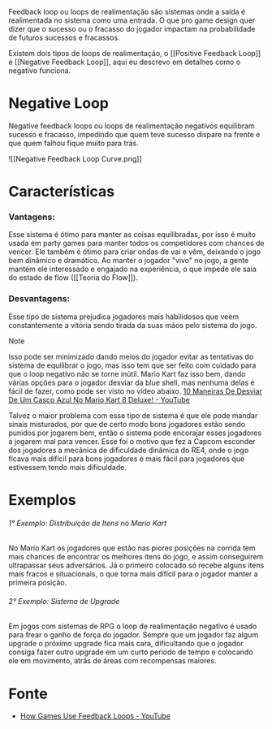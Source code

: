 Feedback loop ou loops de realimentação são sistemas onde a saída é realimentada no sistema como uma entrada.
O que pro game design quer dizer que o sucesso ou o fracasso do jogador impactam na probabilidade de futuros sucessos e fracassos.

Existem dois tipos de loops de realimentação, o [[Positive Feedback Loop]] e [[Negative Feedback Loop]], aqui eu descrevo em detalhes como o negativo funciona.

# Negative Loop
Negative feedback loops ou loops de realimentação negativos equilibram sucesso e fracasso, impedindo que quem teve sucesso dispare na frente e que quem falhou fique muito para trás.

![[Negative Feedback Loop Curve.png]]
# Características
### Vantagens:
Esse sistema é ótimo para manter as coisas equilibradas, por isso é muito usada em party games para manter todos os competidores com chances de vencer.
Ele também é ótimo para criar ondas de vai e vêm, deixando o jogo bem dinâmico e dramático.
Ao manter o jogador "vivo" no jogo, a gente mantém ele interessado e engajado na experiência, o que impede ele saia do estado de flow ([[Teoria do Flow]]).
### Desvantagens:
Esse tipo de sistema prejudica jogadores mais habilidosos que veem constantemente a vitória sendo tirada da suas mãos pelo sistema do jogo.

> [!Note]
> Isso pode ser minimizado dando meios do jogador evitar as tentativas do sistema de equilibrar o jogo, mas isso tem que ser feito com cuidado para que o loop negativo não se torne inútil. 
> Mario Kart faz isso bem, dando várias opções para o jogador desviar da blue shell, mas nenhuma delas é fácil de fazer, como pode ser visto no vídeo abaixo.
> [10 Maneiras De Desviar De Um Casco Azul No Mario Kart 8 Deluxe! - YouTube](https://www.youtube.com/watch?v=TNOnz0whcaQ&ab_channel=AbdallahSmash)

Talvez o maior problema com esse tipo de sistema é que ele pode mandar sinais misturados, por que de certo modo bons jogadores estão sendo punidos por jogarem bem, então o sistema pode encorajar esses jogadores a jogarem mal para vencer.
Esse foi o motivo que fez a Capcom esconder dos jogadores a mecânica de dificuldade dinâmica do RE4, onde o jogo ficava mais difícil para bons jogadores e mais fácil para jogadores que estivessem tendo mais dificuldade.

# Exemplos
###### 1° Exemplo: Distribuição de Itens no Mario Kart
No Mario Kart os jogadores que estão nas piores posições na corrida tem mais chances de encontrar os melhores itens do jogo, e assim conseguirem ultrapassar seus adversários. Já o primeiro colocado só recebe alguns itens mais fracos e situacionais, o que torna mais difícil para o jogador manter a primeira posição.
###### 2° Exemplo: Sistema de Upgrade
Em jogos com sistemas de RPG o loop de realimentação negativo é usado para frear o ganho de força do jogador. Sempre que um jogador faz algum upgrade o próximo upgrade fica mais cara, dificultando que o jogador consiga fazer outro upgrade em um curto período de tempo e colocando ele em movimento, atrás de áreas com recompensas maiores.

# Fonte
- [How Games Use Feedback Loops - YouTube](https://www.youtube.com/watch?v=H4kbJObhcHw&ab_channel=GameMaker%27sToolkit)